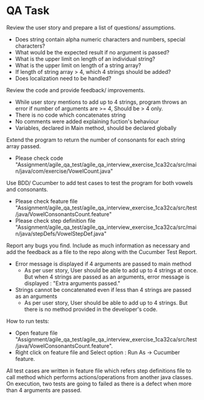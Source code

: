 # QA Task

Review the user story and prepare a list of questions/ assumptions.
- Does string contain alpha numeric characters and numbers, special characters?
- What would be the expected result if no argument is passed?
- What is the upper limit on length of an individual string?
- What is the upper limit on length of a string array?
- If length of string array > 4, which 4 strings should be added?
- Does localization need to be handled?

Review the code and provide feedback/ improvements. 
- While user story mentions to add up to 4 strings, program throws an error if number of arguments are >= 4, Should be > 4 only.
- There is no code which concatenates string
- No comments were added explaining fuction's behaviour
- Variables, declared in Main method, should be declared globally

Extend the program to return the number of consonants for each string array passed.
-   Please check code "Assignment/agile_qa_test/agile_qa_interview_exercise_1ca32ca/src/main/java/com/exercise/VowelCount.java"

Use BDD/ Cucumber to add test cases to test the program for both vowels and consonants.
-   Please check feature file "Assignment/agile_qa_test/agile_qa_interview_exercise_1ca32ca/src/test/java/VowelConsonantsCount.feature"
-   Please check step definition file "Assignment/agile_qa_test/agile_qa_interview_exercise_1ca32ca/src/main/java/stepDefs/VowelStepDef.java"

Report any bugs you find. Include as much information as necessary and add the feedback as a file to the repo along with the Cucumber Test Report.
-  Error message is displayed if 4 arguments are passed to main method
    -   As per user story, User should be able to add up to 4 strings at once. But when 4 strings are passed as an arguments, error message is displayed : "Extra arguments passed."
-   Strings cannot be concatenated even if less than 4 strings are passed as an arguments
    -   As per user story, User should be able to add up to 4 strings. But there is no method provided in the developer's code.

How to run tests:
-   Open feature file "Assignment/agile_qa_test/agile_qa_interview_exercise_1ca32ca/src/test/java/VowelConsonantsCount.feature".
-   Right click on feature file and Select option : Run As -> Cucumber feature.

All test cases are written in feature file which refers step definitions file to call method which performs actions/operations from another java classes.
On execution, two tests are going to failed as there is a defect when more than 4 arguments are passed.
